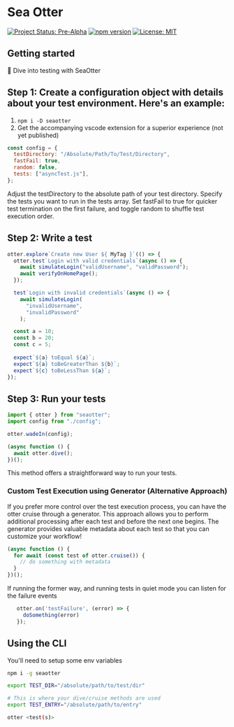 <h1>Sea Otter</h1>

[![Project Status: Pre-Alpha](https://img.shields.io/badge/Project%20Status-Pre--Alpha-red.svg)](https://shields.io/#your-badge)
[![npm version](https://badge.fury.io/js/seaotter.svg)](https://badge.fury.io/js/seaotter)
[![License: MIT](https://img.shields.io/badge/License-MIT-yellow.svg)](https://opensource.org/licenses/MIT)

<h2> Getting started</h2>
🌊 Dive into testing with SeaOtter
<p>

<h2>Step 1: Create a configuration object with details about your test environment. Here's an example:
</h2>

1) `npm i -D seaotter`
2) Get the accompanying vscode extension for a superior experience (not yet published)

```javascript
const config = {
  testDirectory: "/Absolute/Path/To/Test/Directory",
  fastFail: true,
  random: false,
  tests: ["asyncTest.js"],
};
```

Adjust the testDirectory to the absolute path of your test directory. Specify the tests you want to run in the tests array. Set fastFail to true for quicker test termination on the first failure, and toggle random to shuffle test execution order.

<h2>Step 2: Write a test</h2>

```javascript
otter.explore`Create new User ${ MyTag }`(() => {
  otter.test`Login with valid credentials`(async () => {
    await simulateLogin("validUsername", "validPassword");
    await verifyOnHomePage();
  });

  test`Login with invalid credentials`(async () => {
    await simulateLogin(
      "invalidUsername",
      "invalidPassword"
    );

  const a = 10;
  const b = 20;
  const c = 5;
  
  expect`${a} toEqual ${a}`;
  expect`${a} toBeGreaterThan ${b}`;
  expect`${c} toBeLessThan ${a}`;
});
```

<h2>Step 3: Run your tests </h1>

```javascript
import { otter } from "seaotter";
import config from "./config";

otter.wadeIn(config);

(async function () {
  await otter.dive();
})();
```

This method offers a straightforward way to run your tests.

<h3>Custom Test Execution using Generator (Alternative Approach)</h3>

If you prefer more control over the test execution process, you can have the otter cruise through a generator.
This approach allows you to perform additional processing after each test and before the next one begins.
The generator provides valuable metadata about each test so that you can customize your workflow!

```javascript
(async function () {
  for await (const test of otter.cruise()) {
    // do something with metadata
  }
})();

```
If running the former way, and running tests in quiet mode you can listen for the failure events

```javascript
   otter.on('testFailure', (error) => {
     doSomething(error)
   });
```


<h2>Using the CLI</h2>
You'll need to setup some env variables

```bash
npm i -g seaotter
```

```bash
export TEST_DIR="/absolute/path/to/test/dir"

# This is where your dive/cruise methods are used
export TEST_ENTRY="/absolute/path/to/entry"

otter <test(s)>
```

